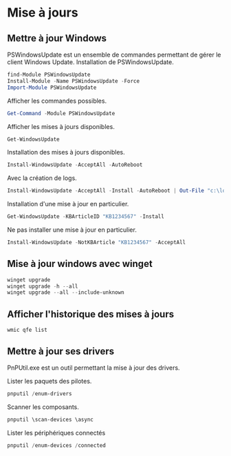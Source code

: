 # Mise à jours 

## Mettre à jour Windows
PSWindowsUpdate est un ensemble de commandes permettant de gérer le client Windows Update.
Installation de PSWindowsUpdate.
```Powershell
find-Module PSWindowsUpdate
Install-Module -Name PSWindowsUpdate -Force
Import-Module PSWindowsUpdate
```

Afficher les commandes possibles.
```Powershell
Get-Command -Module PSWindowsUpdate
```

Afficher les mises à jours disponibles.
```Powershell
Get-WindowsUpdate
```

Installation des mises à jours disponibles.
```Powershell
Install-WindowsUpdate -AcceptAll -AutoReboot
```

Avec la création de logs.
```Powershell
Install-WindowsUpdate -AcceptAll -Install -AutoReboot | Out-File "c:\logs\$(get-date -f dd-MM-yyyy_HH-mm)-WinMSJ.log" -force
```

Installation d'une mise à jour en particulier.
```Powershell
Get-WindowsUpdate -KBArticleID "KB1234567" -Install
```

Ne pas installer une mise à jour en particulier.
```Powershell
Install-WindowsUpdate -NotKBArticle "KB1234567" -AcceptAll
```

## Mise à jour windows avec winget
```Powershell
winget upgrade
winget upgrade -h --all
winget upgrade --all --include-unknown
```

## Afficher l'historique des mises à jours
```
wmic qfe list
```

## Mettre à jour ses drivers
PnPUtil.exe est un outil permettant la mise à jour des drivers.

Lister les paquets des pilotes.
```Powershell
pnputil /enum-drivers
```

Scanner les composants.
```Powershell
pnputil \scan-devices \async
```

Lister les périphériques connectés
```Powershell
pnputil /enum-devices /connected
```